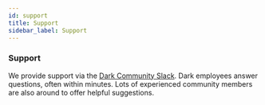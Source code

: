 ```yaml
---
id: support
title: Support 
sidebar_label: Support
---
```


### Support

We provide support via the [Dark Community
Slack](https://darklang.com/slack-invite). Dark employees answer
questions, often within minutes. Lots of experienced community
members are also around to offer helpful suggestions.


